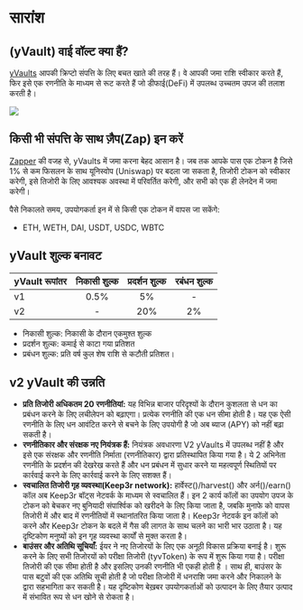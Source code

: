 # सारांश

## (yVault) वाई वॉल्ट क्या हैं?

[yVaults](https://yearn.finance/vaults) आपकी क्रिप्टो संपत्ति के लिए बचत खाते की तरह हैं। वे आपकी जमा राशि स्वीकार करते हैं, फिर इसे एक रणनीति के माध्यम से रूट करते हैं जो डीफाई(DeFi) में उपलब्ध उच्चतम उपज की तलाश करती है।

![](https://i.imgur.com/yXnJqsn.png)

## किसी भी संपत्ति के साथ ज़ैप(Zap) इन करें

[Zapper](https://zapper.fi/) की वजह से, yVaults में जमा करना बेहद आसान है। जब तक आपके पास एक टोकन है जिसे 1% से कम फिसलन के साथ यूनिस्वोप (Uniswap) पर बदला जा सकता है, तिजोरी टोकन को स्वीकार करेगी, इसे तिजोरी के लिए आवश्यक अवस्था में परिवर्तित करेगी, और सभी को एक ही लेनदेन में जमा करेगी।

पैसे निकालते समय, उपयोगकर्ता इन में से किसी एक टोकन में वापस जा सकेंगे:
- ETH, WETH, DAI, USDT, USDC, WBTC

## yVault शुल्क बनावट

|yVault रूपांतर|निकासी शुल्क|प्रदर्शन शुल्क|रबंधन शुल्क|
|--------------|:-----------:|:-------------:|:------------:|
|v1|0.5%|5%|-|
|v2|-|20%|2%|

- निकासी शुल्क: निकासी के दौरान एकमुश्त शुल्क
- प्रदर्शन शुल्क: कमाई से काटा गया प्रतिशत 
- प्रबंधन शुल्क: प्रति वर्ष कुल शेष राशि से कटौती प्रतिशत।

## v2 yVault की उन्नति

- **प्रति तिजोरी अधिकतम 20 रणनीतियां:** यह विभिन्न बाजार परिदृश्यों के दौरान कुशलता से धन का प्रबंधन करने के लिए लचीलेपन को बढ़ाएगा। प्रत्येक रणनीति की एक धन सीमा होती है। यह एक ऐसी रणनीति के लिए धन आवंटित करने से बचने के लिए उपयोगी है जो अब ब्याज (APY) को नहीं बढ़ा सकती है।
- **रणनीतिकार और संरक्षक नए नियंत्रक हैं:** नियंत्रक अवधारणा V2 yVaults में उपलब्ध नहीं है और इसे एक संरक्षक और रणनीति निर्माता \(रणनीतिकार\) द्वारा प्रतिस्थापित किया गया है। ये 2 अभिनेता रणनीति के प्रदर्शन की देखरेख करते हैं और धन प्रबंधन में सुधार करने या महत्वपूर्ण स्थितियों पर कार्रवाई करने के लिए कार्रवाई करने के लिए सशक्त हैं।
- **स्वचालित तिजोरी गृह व्यवस्था\(Keep3r network\):** हार्वेस्ट()/harvest() और अर्न()/earn() कॉल अब Keep3r बॉट्स नेटवर्क के माध्यम से स्वचालित हैं। इन 2 कार्य कॉलों का उपयोग उपज के टोकन को बेचकर नए बुनियादी संपार्श्विक को खरीदने के लिए किया जाता है, जबकि मुनाफे को वापस तिजोरी में और बाद में रणनीतियों में स्थानांतरित किया जाता है। Keep3r नेटवर्क इन कॉलों को करने और Keep3r टोकन के बदले में गैस की लागत के साथ चलने का भारी भार उठाता है। यह दृष्टिकोण मनुष्यों को इन गृह व्यवस्था कार्यों से मुक्त करता है।
- **बाउंसर और अतिथि सूचियाँ:** ईयर ने नए तिजोरयों  के लिए एक अनूठी विकास प्रक्रिया बनाई है। शुरू करने के लिए सभी तिजोरयों  को परीक्षा तिजोरी  \(tyvToken\) के रूप में शुरू किया गया है। परीक्षा तिजोरी की एक सीमा होती है और इसलिए उनकी रणनीति भी एकही होती है । साथ ही, बाउंसर के पास बटुवों की एक अतिथि सूची होती है जो परीक्षा तिजोरी में धनराशि जमा करने और निकालने के द्वारा सहभागिता कर सकती है। यह दृष्टिकोण बेख़बर उपयोगकर्ताओं को उत्पादन के लिए तैयार उत्पाद में संभावित रूप से धन खोने से रोकता है। 
